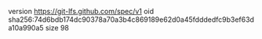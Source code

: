 version https://git-lfs.github.com/spec/v1
oid sha256:74d6bdb174dc90378a70a3b4c869189e62d0a45fdddedfc9b3ef63da10a990a5
size 98
